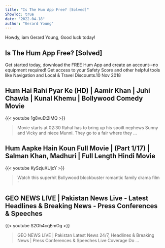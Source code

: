 ```yaml
---
title: "Is The Hum App Free? [Solved]"
ShowToc: true 
date: "2022-04-18"
author: "Gerard Young" 
---
```


Howdy, iam Gerard Young, Good luck today!
## Is The Hum App Free? [Solved]
Get started today, download the FREE Hum App and create an account--no equipment required! Get access to your Safety Score and other helpful tools like Navigation and Local & Travel Discounts.10 Nov 2018

## Hum Hai Rahi Pyar Ke (HD) | Aamir Khan | Juhi Chawla | Kunal Khemu | Bollywood Comedy Movie
{{< youtube 1g8vuEt2lMQ >}}
>Movie starts at 02:30 Rahul has to bring up his spoilt nephews Sunny and Vicky and niece Munni. They go to a fair where they ...

## Hum Aapke Hain Koun Full Movie | (Part 1/17) | Salman Khan, Madhuri | Full Length Hindi Movie
{{< youtube KySzjuXUjcY >}}
>Watch this superhit Bollywood blockbuster romantic family drama film '

## GEO NEWS LIVE | Pakistan News Live - Latest Headlines & Breaking News - Press Conferences & Speeches
{{< youtube S2Oh4cqEmOg >}}
>GEO NEWS LIVE | Pakistan Latest News 24/7, Headlines & Breaking News | Press Conferences & Speeches Live Coverage Do ...

